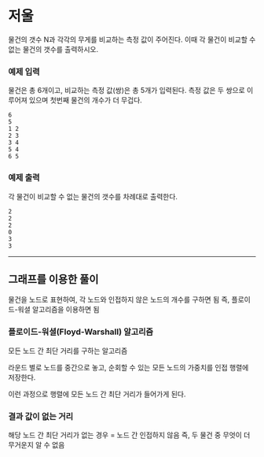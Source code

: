 # 저울

물건의 갯수 N과 각각의 무게를 비교하는 측정 값이 주어진다. 이때 각 물건이 비교할 수 없는 물건의 갯수를 출력하시오.


### 예제 입력

물건은 총 6개이고, 비교하는 측정 값(쌍)은 총 5개가 입력된다.
측정 값은 두 쌍으로 이루어져 있으며 첫번째 물건의 개수가 더 무겁다.

```
6
5
1 2
2 3
3 4
5 4
6 5
```

### 예제 출력

각 물건이 비교할 수 없는 물건의 갯수를 차례대로 출력한다.

```
2
2
2
0
3
3
```

---

## 그래프를 이용한 풀이

물건을 노드로 표현하여, 각 노드와 인접하지 않은 노드의 개수를 구하면 됨 즉, 플로이드-워셜 알고리즘을 이용하면 됨

### 플로이드-워셜(Floyd-Warshall) 알고리즘

모든 노드 간 최단 거리를 구하는 알고리즘

라운드 별로 노드를 중간으로 놓고, 순회할 수 있는 모든 노드의 가중치를 인접 행렬에 저장한다.

이런 과정으로 행렬에 모든 노드 간 최단 거리가 들어가게 된다.

### 결과 값이 없는 거리

해당 노드 간 최단 거리가 없는 경우 = 노드 간 인접하지 않음 즉, 두 물건 중 무엇이 더 무거운지 알 수 없음
